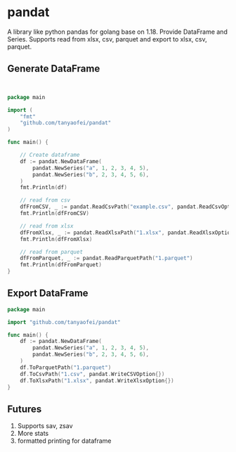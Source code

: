 # pandat

A library like python pandas for golang base on 1.18. Provide DataFrame and Series. Supports read from xlsx, csv,
parquet and export to xlsx, csv, parquet.

## Generate DataFrame

```go


package main

import (
	"fmt"
	"github.com/tanyaofei/pandat"
)

func main() {

	// Create dataframe
	df := pandat.NewDataFrame(
		pandat.NewSeries("a", 1, 2, 3, 4, 5),
		pandat.NewSeries("b", 2, 3, 4, 5, 6),
	)
	fmt.Println(df)

	// read from csv
	dfFromCSV, _ := pandat.ReadCsvPath("example.csv", pandat.ReadCsvOption{})
	fmt.Println(dfFromCSV)

	// read from xlsx
	dfFromXlsx, _ := pandat.ReadXlsxPath("1.xlsx", pandat.ReadXlsxOption{})
	fmt.Println(dfFromXlsx)

	// read from parquet
	dfFromParquet, _ := pandat.ReadParquetPath("1.parquet")
    fmt.Println(dfFromParquet)
}
```

## Export DataFrame

```go
package main

import "github.com/tanyaofei/pandat"

func main() {
	df := pandat.NewDataFrame(
		pandat.NewSeries("a", 1, 2, 3, 4, 5),
		pandat.NewSeries("b", 2, 3, 4, 5, 6),
	)
	df.ToParquetPath("1.parquet")
	df.ToCsvPath("1.csv", pandat.WriteCSVOption{})
	df.ToXlsxPath("1.xlsx", pandat.WriteXlsxOption{})
}
```

## Futures

1. Supports sav, zsav
2. More stats
3. formatted printing for dataframe